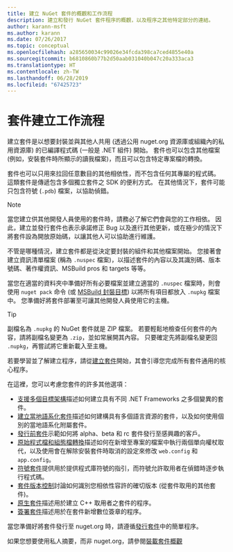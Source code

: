 ```yaml
---
title: 建立 NuGet 套件的概觀和工作流程
description: 建立和發行 NuGet 套件程序的概觀，以及程序之其他特定部分的連結。
author: karann-msft
ms.author: karann
ms.date: 07/26/2017
ms.topic: conceptual
ms.openlocfilehash: a285650034c99026e34fcda398ca7ced4855e40a
ms.sourcegitcommit: b6810860b77b2d50aab031040b047c20a333aca3
ms.translationtype: HT
ms.contentlocale: zh-TW
ms.lasthandoff: 06/28/2019
ms.locfileid: "67425723"
---
```

# <a name="package-creation-workflow"></a>套件建立工作流程

建立套件是以想要封裝並與其他人共用 (透過公用 nuget.org 資源庫或組織內的私用資源庫) 的已編譯程式碼 (一般是 .NET 組件) 開始。 套件也可以包含其他檔案 (例如，安裝套件時所顯示的讀我檔案)，而且可以包含特定專案檔的轉換。

套件也可以只用來拉回任意數目的其他相依性，而不包含任何其專屬的程式碼。 這類套件是傳遞包含多個獨立套件之 SDK 的便利方式。 在其他情況下，套件可能只包含符號 (`.pdb`) 檔案，以協助偵錯。

> [!Note]
> 當您建立供其他開發人員使用的套件時，請務必了解它們會與您的工作相依。 因此，建立並發行套件也表示承諾修正 Bug 以及進行其他更新，或在極少的情況下將套件設為開放原始碼，以讓其他人可以協助進行維護。

不管是哪種情況，建立套件都是從決定要封裝的組件和其他檔案開始。 您接著會建立資訊清單檔案 (稱為 `.nuspec` 檔案)，以描述套件的內容以及其識別碼、版本號碼、著作權資訊、MSBuild pros 和 targets 等等。

當您在適當的資料夾中準備好所有必要檔案並建立適當的 `.nuspec` 檔案時，則會使用 `nuget pack` 命令 (或 [MSBuild 封裝目標](../reference/msbuild-targets.md)) 以將所有項目都放入 `.nupkg` 檔案中。 您準備好將套件部署至可讓其他開發人員使用它的主機。

> [!Tip]
> 副檔名為 `.nupkg` 的 NuGet 套件就是 ZIP 檔案。 若要輕鬆地檢查任何套件的內容，請將副檔名變更為 `.zip`，並如常展開其內容。 只要確定先將副檔名變更回 `.nupkg`，再嘗試將它重新載入至主機。

若要學習並了解建立程序，請從[建立套件](../create-packages/creating-a-package.md)開始，其會引導您完成所有套件通用的核心程序。

在這裡，您可以考慮您套件的許多其他選項：

- [支援多個目標架構](../create-packages/supporting-multiple-target-frameworks.md)描述如何建立具有不同 .NET Frameworks 之多個變異的套件。
- [建立當地語系化套件](../create-packages/creating-localized-packages.md)描述如何建構具有多個語言資源的套件，以及如何使用個別的當地語系化附屬套件。
- [發行前套件](../create-packages/prerelease-packages.md)示範如何將 alpha、beta 和 rc 套件發行至感興趣的客戶。
- [原始程式檔和組態檔轉換](../create-packages/source-and-config-file-transformations.md)描述如何在新增至專案的檔案中執行兩個單向權杖取代，以及使用會在解除安裝套件時取消的設定來修改 `web.config` 和 `app.config`。
- [符號套件](../create-packages/symbol-packages-snupkg.md)提供用於提供程式庫符號的指引，而符號允許取用者在偵錯時逐步執行程式碼。
- [套件版本控制](../reference/package-versioning.md)討論如何識別您相依性容許的確切版本 (從套件取用的其他套件)。
- [原生套件](../create-packages/native-packages.md)描述用於建立 C++ 取用者之套件的程序。
- [簽署套件](../create-packages/sign-a-package.md)描述用於在套件新增數位簽章的程序。

當您準備好將套件發行至 nuget.org 時，請遵循[發行套件](../nuget-org/publish-a-package.md)中的簡單程序。

如果您想要使用私人摘要，而非 nuget.org，請參閱[裝載套件概觀](../hosting-packages/overview.md)
